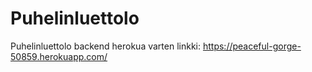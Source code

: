 # Puhelinluettolo
 Puhelinluettolo backend herokua varten
linkki: https://peaceful-gorge-50859.herokuapp.com/
